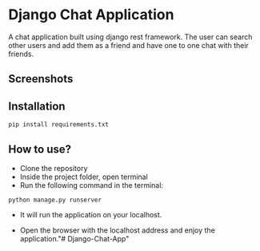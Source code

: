 
# Django Chat Application

A chat application built using django rest framework. The 
user can search other users and add them as a friend and have 
one to one chat with their friends.

## Screenshots


## Installation

```
pip install requirements.txt
```

## How to use?

- Clone the repository
- Inside the project folder, open terminal
- Run the following command in the terminal:
```
python manage.py runserver
```
- It will run the application on your localhost.

- Open the browser with the localhost address and enjoy the application."# Django-Chat-App" 
                         
